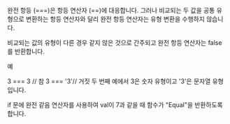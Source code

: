 
완전 항등 (===)은 항등 연산자 (==)에 대응합니다. 그러나 비교되는 두 값을 공통 유형으로 변환하는 항등 연산자와 달리 완전 항등 연산자는 유형 변환을 수행하지 않습니다.

비교되는 값의 유형이 다른 경우 같지 않은 것으로 간주되고 완전 항등 연산자는 false를 반환합니다.

예

3 === 3 // 참
3 === '3'// 거짓
두 번째 예에서 3은 숫자 유형이고 '3'은 문자열 유형입니다.

if 문에 완전 같음 연산자를 사용하여 val이 7과 같을 때 함수가 "Equal"을 반환하도록합니다.